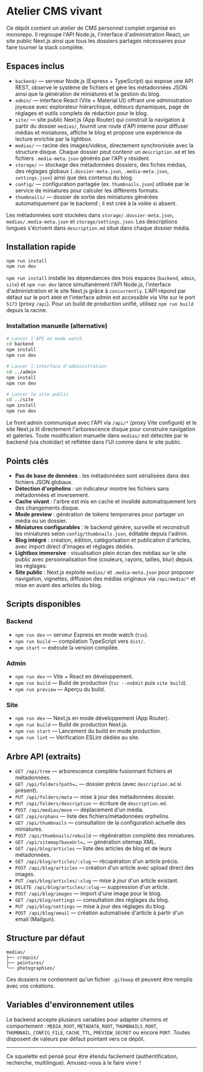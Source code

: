 # Atelier CMS vivant

Ce dépôt contient un atelier de CMS personnel complet organisé en monorepo. Il regroupe l'API Node.js, l'interface d'administration React, un site public Next.js ainsi que tous les dossiers partagés nécessaires pour faire tourner la stack complète.

## Espaces inclus

- `backend/` — serveur Node.js (Express + TypeScript) qui expose une API REST, observe le système de fichiers et gère les métadonnées JSON ainsi que la génération de miniatures et la gestion du blog.
- `admin/` — interface React (Vite + Material UI) offrant une administration joyeuse avec explorateur hiérarchique, éditeurs dynamiques, page de réglages et outils complets de rédaction pour le blog.
- `site/` — site public Next.js (App Router) qui construit la navigation à partir du dossier `medias/`, fournit une route d'API interne pour diffuser médias et miniatures, affiche le blog et propose une expérience de lecture enrichie par la lightbox.
- `medias/` — racine des images/vidéos, directement synchronisée avec la structure disque. Chaque dossier peut contenir un `description.md` et les fichiers `.media-meta.json` générés par l'API y résident.
- `storage/` — stockage des métadonnées dossiers, des fiches médias, des réglages globaux (`.dossier-meta.json`, `.media-meta.json`, `settings.json`) ainsi que des contenus du blog.
- `config/` — configuration partagée (ex. `thumbnails.json`) utilisée par le service de miniatures pour calculer les différents formats.
- `thumbnails/` — dossier de sortie des miniatures générées automatiquement par le backend ; il est créé à la volée si absent.

Les métadonnées sont stockées dans `storage/.dossier-meta.json`, `medias/.media-meta.json` et `storage/settings.json`. Les descriptions longues s'écrivent dans `description.md` situé dans chaque dossier média.

## Installation rapide

```bash
npm run install
npm run dev
```

`npm run install` installe les dépendances des trois espaces (`backend`, `admin`, `site`) et `npm run dev` lance simultanément l'API Node.js, l'interface d'administration et le site Next.js grâce à `concurrently`. L'API répond par défaut sur le port `4000` et l'interface admin est accessible via Vite sur le port `5173` (proxy `/api`). Pour un build de production unifié, utilisez `npm run build` depuis la racine.

### Installation manuelle (alternative)

```bash
# Lancer l'API en mode watch
cd backend
npm install
npm run dev

# Lancer l'interface d'administration
cd ../admin
npm install
npm run dev

# Lancer le site public
cd ../site
npm install
npm run dev
```

Le front admin communique avec l'API via `/api/*` (proxy Vite configuré) et le site Next.js lit directement l'arborescence disque pour construire navigation et galeries. Toute modification manuelle dans `medias/` est détectée par le backend (via chokidar) et reflétée dans l'UI comme dans le site public.

## Points clés

- **Pas de base de données** : les métadonnées sont sérialisées dans des fichiers JSON globaux.
- **Détection d'orphelins** : un indicateur montre les fichiers sans métadonnées et inversement.
- **Cache vivant** : l'arbre est mis en cache et invalidé automatiquement lors des changements disque.
- **Mode preview** : génération de tokens temporaires pour partager un média ou un dossier.
- **Miniatures configurables** : le backend génère, surveille et reconstruit les miniatures selon `config/thumbnails.json`, éditable depuis l'admin.
- **Blog intégré** : création, édition, catégorisation et publication d'articles, avec import direct d'images et réglages dédiés.
- **Lightbox immersive** : visualisation plein écran des médias sur le site public avec personnalisation fine (couleurs, rayons, tailles, blur) depuis les réglages.
- **Site public** : Next.js exploite `medias/` et `.media-meta.json` pour proposer navigation, vignettes, diffusion des médias originaux via `/api/media/*` et mise en avant des articles du blog.

## Scripts disponibles

### Backend
- `npm run dev` — serveur Express en mode watch (`tsx`).
- `npm run build` — compilation TypeScript vers `dist/`.
- `npm start` — exécute la version compilée.

### Admin
- `npm run dev` — Vite + React en développement.
- `npm run build` — Build de production (`tsc --noEmit` puis `vite build`).
- `npm run preview` — Aperçu du build.

### Site
- `npm run dev` — Next.js en mode développement (App Router).
- `npm run build` — Build de production Next.js.
- `npm run start` — Lancement du build en mode production.
- `npm run lint` — Vérification ESLint dédiée au site.

## Arbre API (extraits)

- `GET /api/tree` — arborescence complète fusionnant fichiers et métadonnées.
- `GET /api/folders?path=…` — dossier précis (avec `description.md` si présent).
- `PUT /api/folders/meta` — mise à jour des métadonnées dossier.
- `PUT /api/folders/description` — écriture de `description.md`.
- `POST /api/medias/move` — déplacement d'un média.
- `GET /api/orphans` — liste des fichiers/métadonnées orphelins.
- `GET /api/thumbnails` — consultation de la configuration actuelle des miniatures.
- `POST /api/thumbnails/rebuild` — régénération complète des miniatures.
- `GET /api/sitemap?baseUrl=…` — génération sitemap XML.
- `GET /api/blog/articles` — liste des articles de blog et de leurs métadonnées.
- `GET /api/blog/articles/:slug` — récupération d'un article précis.
- `POST /api/blog/articles` — création d'un article avec upload direct des images.
- `PUT /api/blog/articles/:slug` — mise à jour d'un article existant.
- `DELETE /api/blog/articles/:slug` — suppression d'un article.
- `POST /api/blog/images` — import d'une image pour le blog.
- `GET /api/blog/settings` — consultation des réglages du blog.
- `PUT /api/blog/settings` — mise à jour des réglages du blog.
- `POST /api/blog/email` — création automatisée d'article à partir d'un email (Mailgun).

## Structure par défaut

```
medias/
├── croquis/
├── peintures/
└── photographies/
```

Ces dossiers ne contiennent qu'un fichier `.gitkeep` et peuvent être remplis avec vos créations.

## Variables d'environnement utiles

Le backend accepte plusieurs variables pour adapter chemins et comportement : `MEDIA_ROOT`, `METADATA_ROOT`, `THUMBNAILS_ROOT`, `THUMBNAIL_CONFIG_FILE`, `CACHE_TTL`, `PREVIEW_SECRET` ou encore `PORT`. Toutes disposent de valeurs par défaut pointant vers ce dépôt.

---

Ce squelette est pensé pour être étendu facilement (authentification, recherche, multilingue). Amusez-vous à le faire vivre !
